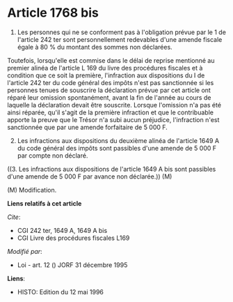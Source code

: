 # Article 1768 bis

1. Les personnes qui ne se conforment pas à l'obligation prévue par le 1 de l'article 242 ter sont personnellement redevables
d'une amende fiscale égale à 80 % du montant des sommes non déclarées.

Toutefois, lorsqu'elle est commise dans le délai de reprise mentionné au premier alinéa de l'article L 169 du livre des
procédures fiscales et à condition que ce soit la première, l'infraction aux dispositions du I de l'article 242 ter du code
général des impôts n'est pas sanctionnée si les personnes tenues de souscrire la déclaration prévue par cet article ont
réparé leur omission spontanément, avant la fin de l'année au cours de laquelle la déclaration devait être souscrite. Lorsque
l'omission n'a pas été ainsi réparée, qu'il s'agit de la première infraction et que le contribuable apporte la preuve que le
Trésor n'a subi aucun préjudice, l'infraction n'est sanctionnée que par une amende forfaitaire de 5 000 F.

2. Les infractions aux dispositions du deuxième alinéa de l'article 1649 A du code général des impôts sont passibles d'une
amende de 5 000 F par compte non déclaré.

((3. Les infractions aux dispositions de l'article 1649 A bis sont passibles d'une amende de 5 000 F par avance non
déclarée.)) (M)

(M) Modification.

**Liens relatifs à cet article**

_Cite_:

  - CGI 242 ter, 1649 A, 1649 A bis
  - CGI Livre des procédures fiscales L169

_Modifié par_:

  - Loi - art. 12 () JORF 31 décembre 1995

**Liens**:

  - HISTO: Edition du 12 mai 1996

